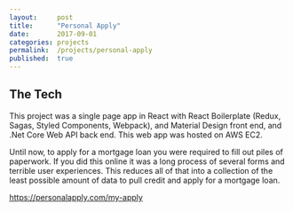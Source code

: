 ```yaml
---
layout:     post
title:      "Personal Apply"
date:       2017-09-01
categories: projects
permalink:  /projects/personal-apply
published:  true
---
```

## The Tech
This project was a single page app in React with React Boilerplate (Redux, Sagas, Styled Components, Webpack), and Material Design front end, and .Net Core Web API back end. This web app was hosted on AWS EC2.

Until now, to apply for a mortgage loan you were required to fill out piles of paperwork. If you did this online it was a long process of several forms and terrible user experiences. This reduces all of that into a collection of the least possible amount of data to pull credit and apply for a mortgage loan.

https://personalapply.com/my-apply
